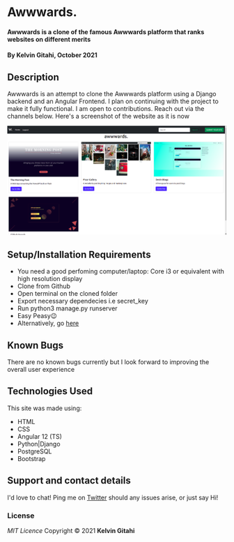 # Awwwards.

#### Awwwards is a clone of the famous Awwwards platform that ranks websites on different merits

#### By **Kelvin Gitahi, October 2021**

## Description

Awwwards is an attempt to clone the Awwwards platform using a Django backend and an Angular Frontend. I plan on continuing with the project to make it fully functional. I am open to contributions. Reach out via the channels below. Here's a screenshot of the website as it is now

![Landing page screenshot](awwwards-ui/awwwards/src/assets/img/Screenshot-from-2021-10-31-19-43-18.png "awwwards")

## Setup/Installation Requirements

- You need a good perfoming computer/laptop: Core i3 or equivalent with high resolution display
- Clone from Github
- Open terminal on the cloned folder
- Export necessary dependecies i.e secret_key
- Run python3 manage.py runserver
- Easy Peasy😉
- Alternatively, go [here](https://awwwards-api.netlify.app/)

## Known Bugs

There are no known bugs currently but I look forward to improving the overall user experience

## Technologies Used

This site was made using:

- HTML
- CSS
- Angular 12 (TS)
- Python|Django
- PostgreSQL
- Bootstrap

## Support and contact details

I'd love to chat! Ping me on [Twitter](https://twitter.com/kevocb) should any issues arise, or just say Hi!

### License

_MIT Licence_
Copyright &copy; 2021 **Kelvin Gitahi**
